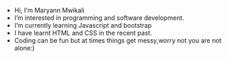 - Hi, I’m Maryann Mwikali
- I’m interested in programming and software development.
- I’m currently learning Javascript and bootstrap 
- I have learnt HTML and CSS in the recent past.
- Coding can be fun but at times things get messy,worry not you are not alone:)


<!---
Maryan23/Maryan23 is a ✨ special ✨ repository because its `README.md` (this file) appears on your GitHub profile.
You can click the Preview link to take a look at your changes.
--->

